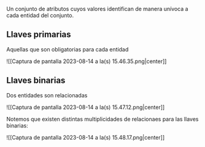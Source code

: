 
Un conjunto de atributos cuyos valores identifican de manera unívoca a cada entidad del conjunto. 

## Llaves primarias 

Aquellas que son obligatorias para cada entidad

![[Captura de pantalla 2023-08-14 a la(s) 15.46.35.png|center]]

## Llaves binarias 

Dos entidades son relacionadas 

![[Captura de pantalla 2023-08-14 a la(s) 15.47.12.png|center]]

Notemos que existen distintas multiplicidades de relacionaes para las llaves binarias:

![[Captura de pantalla 2023-08-14 a la(s) 15.48.17.png|center]]
